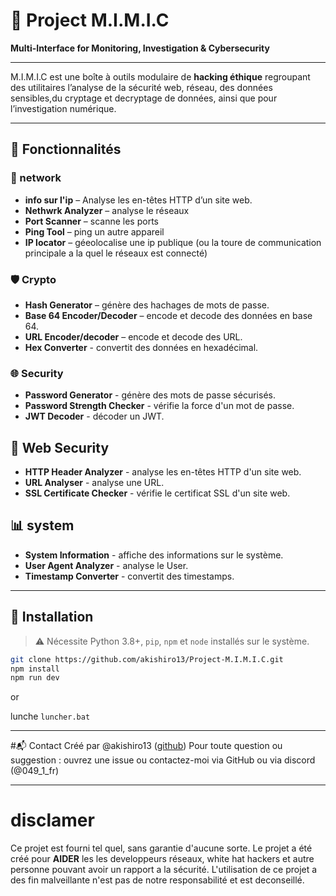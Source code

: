 
# 🧰 Project M.I.M.I.C  
**Multi-Interface for Monitoring, Investigation & Cybersecurity**

---

M.I.M.I.C est une boîte à outils modulaire de **hacking éthique** regroupant des utilitaires l’analyse de la sécurité web, réseau, des données sensibles,du cryptage et decryptage de données, ainsi que pour l’investigation numérique.

---

## 🧠 Fonctionnalités

### 🔐 network
- **info sur l'ip** – Analyse les en-têtes HTTP d’un site web.
- **Nethwrk Analyzer** – analyse le réseaux
- **Port Scanner** – scanne les ports
- **Ping Tool** – ping un autre appareil
- **IP locator** – géeolocalise une ip publique (ou la toure de communication principale a la quel le réseaux est connecté)

### 🛡️ Crypto
- **Hash Generator** – génère des hachages de mots de passe.
- **Base 64 Encoder/Decoder** – encode et decode des données en base 64.
- **URL Encoder/decoder** – encode et decode des URL.
- **Hex Converter** - convertit des données en hexadécimal.

### 🌐 Security
- **Password Generator** - génère des mots de passe sécurisés.
- **Password Strength Checker** - vérifie la force d'un mot de passe.
- **JWT Decoder** - décoder un JWT.

## 🤖 Web Security
- **HTTP Header Analyzer** - analyse les en-têtes HTTP d'un site web.
- **URL Analyser** - analyse une URL.
- **SSL Certificate Checker** - vérifie le certificat SSL d'un site web.

## 📊 system
- **System Information** - affiche des informations sur le 
système.
- **User Agent Analyzer** - analyse le User.
- **Timestamp Converter** - convertit des timestamps.

---

## 🚀 Installation

> ⚠️ Nécessite Python 3.8+, `pip`, `npm` et `node` installés sur le système.

```bash
git clone https://github.com/akishiro13/Project-M.I.M.I.C.git
npm install
npm run dev
```
or 

lunche `luncher.bat`

---
#📬 Contact
Créé par @akishiro13 ([github](https://github.com/akishiro13))
Pour toute question ou suggestion : ouvrez une issue ou contactez-moi via GitHub ou via discord (@049_1_fr)

---
# disclamer 
Ce projet est fourni tel quel, sans garantie d'aucune sorte. Le projet a été créé pour **AIDER** les les developpeurs réseaux, white hat hackers et autre personne pouvant avoir un rapport a la sécurité. L'utilisation de ce projet a des fin malveillante n'est pas de notre responsabilité et est deconseillé.